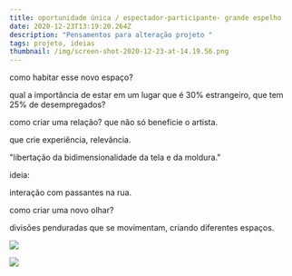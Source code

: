 ```yaml
---
title: oportunidade única / espectador-participante- grande espelho
date: 2020-12-23T13:19:20.264Z
description: "Pensamentos para alteração projeto "
tags: projeto, ideias
thumbnail: /img/screen-shot-2020-12-23-at-14.19.56.png
---
```

como habitar esse novo espaço?

qual a importância de estar em um lugar que é 30% estrangeiro, que tem 25% de desempregados?

como criar uma relação? que não só beneficie o artista.

que crie experiência, relevância.



"libertação da bidimensionalidade da tela e da moldura."



ideia:



interação com passantes na rua.

como criar uma novo olhar?



divisões penduradas que se movimentam, criando diferentes espaços.

![](/img/barreiras.png)



![](/img/screen-shot-2020-12-23-at-14.19.56.png)